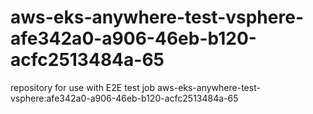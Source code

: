 # aws-eks-anywhere-test-vsphere-afe342a0-a906-46eb-b120-acfc2513484a-65
repository for use with E2E test job aws-eks-anywhere-test-vsphere:afe342a0-a906-46eb-b120-acfc2513484a-65
